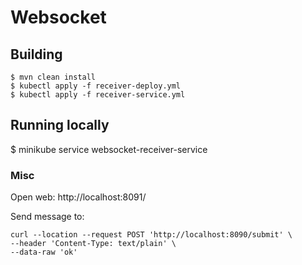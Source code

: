 # Websocket

## Building

```
$ mvn clean install
$ kubectl apply -f receiver-deploy.yml
$ kubectl apply -f receiver-service.yml
```

## Running locally

$ minikube service websocket-receiver-service

### Misc 

Open web: http://localhost:8091/

Send message to:
```
curl --location --request POST 'http://localhost:8090/submit' \
--header 'Content-Type: text/plain' \
--data-raw 'ok'
```
